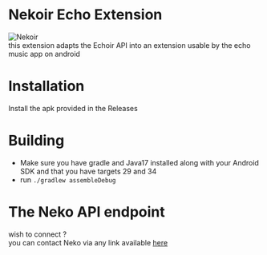 # Nekoir Echo Extension  
![Nekoir](http://nekomimi.tilde.team/pool/05/nekoir.png)   
this extension adapts the Echoir API into an extension usable by the echo music app on android  

# Installation  
Install the apk provided in the Releases  

# Building  
- Make sure you have gradle and Java17 installed along with your Android SDK and that you have targets 29 and 34  
- run `./gradlew assembleDebug`  

# The Neko API endpoint  
wish to connect ?  
you can contact Neko via any link available [here](https://github.com/NekoMimiOfficial/NekoMimiOfficial)   
